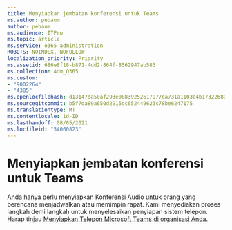 ```yaml
---
title: Menyiapkan jembatan konferensi untuk Teams
ms.author: pebaum
author: pebaum
ms.audience: ITPro
ms.topic: article
ms.service: o365-administration
ROBOTS: NOINDEX, NOFOLLOW
localization_priority: Priority
ms.assetid: 686e8f18-b871-4dd2-864f-8562947ab583
ms.collection: Adm_O365
ms.custom:
- "9002264"
- "4385"
ms.openlocfilehash: d13147da50af293e08839252617977ea731a1103e4b1732268aff645721d5f73
ms.sourcegitcommit: b5f7da89a650d2915dc652449623c78be6247175
ms.translationtype: MT
ms.contentlocale: id-ID
ms.lasthandoff: 08/05/2021
ms.locfileid: "54060823"
---
```

# <a name="set-up-a-conferencing-bridge-for-teams"></a>Menyiapkan jembatan konferensi untuk Teams

Anda hanya perlu menyiapkan Konferensi Audio untuk orang yang berencana menjadwalkan atau memimpin rapat. Kami menyediakan proses langkah demi langkah untuk menyelesaikan penyiapan sistem telepon. Harap tinjau [Menyiapkan Telepon Microsoft Teams di organisasi Anda](https://docs.microsoft.com/MicrosoftTeams/phone-number-calling-plans/port-order-overview).
